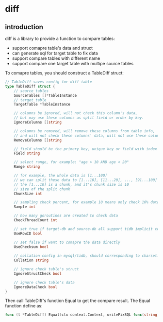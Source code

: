 # diff
## introduction
diff is a library to provide a function to compare tables:
- support comapre table's data and struct
- can generate sql for target table to fix data
- support compare tables with different name
- support compare one target table with multipe source tables


To comapre tables, you should construct a TableDiff struct:
```go
// TableDiff saves config for diff table
type TableDiff struct {
	// source tables
	SourceTables []*TableInstance
	// target table
	TargetTable *TableInstance

	// columns be ignored, will not check this column's data, 
	// but may use these columns as split field or order by key.
	IgnoreColumns []string

	// columns be removed, will remove these columns from table info,
	// and will not check these columns' data, will not use these columns as split field or order by key too.
	RemoveColumns []string

	// field should be the primary key, unique key or field with index
	Field string

	// select range, for example: "age > 10 AND age < 20"
	Range string

	// for example, the whole data is [1...100]
	// we can split these data to [1...10], [11...20], ..., [91...100]
	// the [1...10] is a chunk, and it's chunk size is 10
	// size of the split chunk
	ChunkSize int

	// sampling check percent, for example 10 means only check 10% data
	Sample int

	// how many goroutines are created to check data
	CheckThreadCount int

	// set true if target-db and source-db all support tidb implicit column "_tidb_rowid"
	UseRowID bool

	// set false if want to comapre the data directly
    UseChecksum bool
    
    // collation config in mysql/tidb, should corresponding to charset.
	Collation string

	// ignore check table's struct
	IgnoreStructCheck bool

	// ignore check table's data
	IgnoreDataCheck bool
}
```

Then call TableDiff's function Equal to get the compare result. The Equal function define as:
```go
func (t *TableDiff) Equal(ctx context.Context, writeFixSQL func(string) error) (structEqual bool, dataEqual bool, err error)
```
